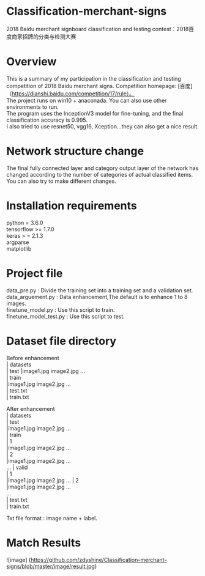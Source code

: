 # Classification-merchant-signs
2018 Baidu merchant signboard classification and testing contest：2018百度商家招牌的分类与检测大赛

# Overview
This is a summary of my participation in the classification and testing competition of 2018 Baidu merchant signs. Competition homepage: [百度]（https://dianshi.baidu.com/competition/17/rule）。  <br>
The project runs on win10 + anaconada. You can also use other environments to run. <br>
The program uses the InceptionV3 model for fine-tuning, and the final classification accuracy is 0.995. <br>
I also tried to use resnet50, vgg16, Xception...they can also get a nice result. <br>

# Network structure change
The final fully connected layer and category output layer of the network has changed according to the number of categories of actual classified items. You can also try to make different changes.

# Installation requirements
python = 3.6.0 <br>
tensorflow >= 1.7.0 <br>
keras > = 2.1.3 <br>
argparse <br>
matplotlib <br>

# Project file
data_pre.py : Divide the training set into a training set and a validation set. <br>
data_arguement.py : Data enhancement,The default is to enhance 1 to 8 images. <br>
finetune_model.py : Use this script to train. <br>
finetune_model_test.py : Use this script to test. <br>

# Dataset file directory
Before enhancement <br>
  | datasets  <br>
     | test
       |image1.jpg
        image2.jpg
        ... <br>
     | train <br>
       |image1.jpg
        image2.jpg
        ... <br>
     | test.txt <br>
     | train.txt <br>
     
After enhancement <br>
  | datasets <br>
     | test <br>
       |image1.jpg
        image2.jpg
        ... <br>
     | train <br>
       | 1   <br>
        |image1.jpg
         image2.jpg
         ... <br>
       | 2  <br>
        |image1.jpg
         image2.jpg
         ...  
       ...
     | valid <br>
       | 1  
        |image1.jpg
         image2.jpg
         ...
       | 2  <br>
        |image1.jpg
         image2.jpg
         ...  <br>
       ... <br>
     | test.txt <br>
     | train.txt <br>
     
Txt file format : image name + label.

# Match Results
![image] (https://github.com/zdyshine/Classification-merchant-signs/blob/master/image/result.jpg)
